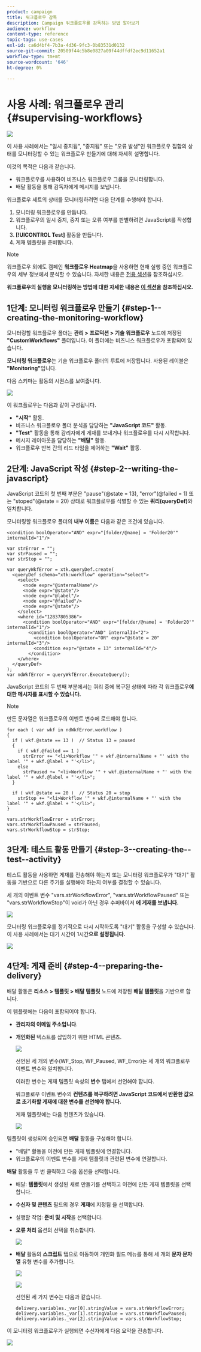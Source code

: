 ```yaml
---
product: campaign
title: 워크플로우 감독
description: Campaign 워크플로우를 감독하는 방법 알아보기
audience: workflow
content-type: reference
topic-tags: use-cases
exl-id: ca6d4bf4-7b3a-4d36-9fc3-0b83531d0132
source-git-commit: 20509f44c5b8e0827a09f44dffdf2ec9d11652a1
workflow-type: tm+mt
source-wordcount: '646'
ht-degree: 0%

---
```


# 사용 사례: 워크플로우 관리{#supervising-workflows}

![](../../assets/common.svg)

이 사용 사례에서는 &quot;일시 중지됨&quot;, &quot;중지됨&quot; 또는 &quot;오류 발생&quot;인 워크플로우 집합의 상태를 모니터링할 수 있는 워크플로우 만들기에 대해 자세히 설명합니다.

이것의 목적은 다음과 같습니다.

* 워크플로우를 사용하여 비즈니스 워크플로우 그룹을 모니터링합니다.
* 배달 활동을 통해 감독자에게 메시지를 보냅니다.

워크플로우 세트의 상태를 모니터링하려면 다음 단계를 수행해야 합니다.

1. 모니터링 워크플로우를 만듭니다.
1. 워크플로우의 일시 중지, 중지 또는 오류 여부를 판별하려면 JavaScript를 작성합니다.
1. **[!UICONTROL Test]** 활동을 만듭니다.
1. 게재 템플릿을 준비합니다.

>[!NOTE]
>
>워크플로우 외에도 캠페인 **워크플로우 Heatmap**&#x200B;을 사용하면 현재 실행 중인 워크플로우의 세부 정보에서 분석할 수 있습니다. 자세한 내용은 [전용 섹션](heatmap.md)을 참조하십시오.
>
>**워크플로우의 실행을 모니터링하는 방법에 대한 자세한 내용은 [이 섹션](monitoring-workflow-execution.md)을 참조하십시오.**

## 1단계: 모니터링 워크플로우 만들기 {#step-1--creating-the-monitoring-workflow}

모니터링할 워크플로우 폴더는 **관리 > 프로덕션 > 기술 워크플로우** 노드에 저장된 **&quot;CustomWorkflows&quot;** 폴더입니다. 이 폴더에는 비즈니스 워크플로우가 포함되어 있습니다.

**모니터링 워크플로우**&#x200B;는 기술 워크플로우 폴더의 루트에 저장됩니다. 사용된 레이블은 **&quot;Monitoring&quot;**&#x200B;입니다.

다음 스키마는 활동의 시퀀스를 보여줍니다.

![](assets/uc_monitoring_workflow_overview.png)

이 워크플로우는 다음과 같이 구성됩니다.

* **&quot;시작&quot;** 활동.
* 비즈니스 워크플로우 폴더 분석을 담당하는 **&quot;JavaScript 코드&quot;** 활동.
* **&quot;Test&quot;** 활동을 통해 감리자에게 게재를 보내거나 워크플로우를 다시 시작합니다.
* 메시지 레이아웃을 담당하는 **&quot;배달&quot;** 활동.
* 워크플로우 반복 간의 리드 타임을 제어하는 **&quot;Wait&quot;** 활동.

## 2단계: JavaScript 작성 {#step-2--writing-the-javascript}

JavaScript 코드의 첫 번째 부분은 &quot;pause&quot;(@state = 13), &quot;error&quot;(@failed = 1) 또는 &quot;stoped&quot;(@state = 20) 상태로 워크플로우를 식별할 수 있는 **쿼리(queryDef)**&#x200B;와 일치합니다.

모니터링할 워크플로우 폴더의 **내부 이름**&#x200B;은 다음과 같은 조건에 있습니다.

```
<condition boolOperator="AND" expr="[folder/@name] = 'Folder20'" internalId="1"/>
```

```
var strError = "";
var strPaused = "";
var strStop = "";

var queryWkfError = xtk.queryDef.create(
  <queryDef schema="xtk:workflow" operation="select">
    <select>
      <node expr="@internalName"/>
      <node expr="@state"/>
      <node expr="@label"/>
      <node expr="@failed"/>
      <node expr="@state"/>   
    </select>
    <where id="12837805386">
      <condition boolOperator="AND" expr="[folder/@name] = 'Folder20'" internalId="1"/>
        <condition boolOperator="AND" internalId="2">
          <condition boolOperator="OR" expr="@state = 20" internalId="3"/>
          <condition expr="@state = 13" internalId="4"/>
        </condition>  
    </where>
  </queryDef>
);
var ndWkfError = queryWkfError.ExecuteQuery(); 
```

JavaScript 코드의 두 번째 부분에서는 쿼리 중에 복구된 상태에 따라 각 워크플로우&#x200B;**에 대한 메시지를 표시할 수 있습니다.**

>[!NOTE]
>
>만든 문자열은 워크플로우의 이벤트 변수에 로드해야 합니다.

```
for each ( var wkf in ndWkfError.workflow ) 
{
  if ( wkf.@state == 13 )  // Status 13 = paused
  {
    if ( wkf.@failed == 1 )
      strError += "<li>Workflow '" + wkf.@internalName + "' with the label '" + wkf.@label + "'</li>";
    else
      strPaused += "<li>Workflow '" + wkf.@internalName + "' with the label '" + wkf.@label + "'</li>";
  }
  
  if ( wkf.@state == 20 )  // Status 20 = stop
    strStop += "<li>Workflow '" + wkf.@internalName + "' with the label '" + wkf.@label + "'</li>";
}

vars.strWorkflowError = strError;
vars.strWorkflowPaused = strPaused;
vars.strWorkflowStop = strStop;
```

## 3단계: 테스트 활동 만들기 {#step-3--creating-the--test--activity}

테스트 활동을 사용하면 게재를 전송해야 하는지 또는 모니터링 워크플로우가 &quot;대기&quot; 활동을 기반으로 다른 주기를 실행해야 하는지 여부를 결정할 수 있습니다.

세 개의 이벤트 변수 &quot;vars.strWorkflowError&quot;, &quot;vars.strWorkflowPaused&quot; 또는 &quot;vars.strWorkflowStop&quot;이 void가 아닌 경우 수퍼바이저 **에 게재를 보냅니다.**

![](assets/uc_monitoring_workflow_test.png)

모니터링 워크플로우를 정기적으로 다시 시작하도록 &quot;대기&quot; 활동을 구성할 수 있습니다. 이 사용 사례에서는 대기 시간이 1시간&#x200B;**으로 설정됩니다.**

![](assets/uc_monitoring_workflow_attente.png)

## 4단계: 게재 준비 {#step-4--preparing-the-delivery}

배달 활동은 **리소스 > 템플릿 > 배달 템플릿** 노드에 저장된 **배달 템플릿**&#x200B;을 기반으로 합니다.

이 템플릿에는 다음이 포함되어야 합니다.

* **관리자의 이메일 주소입니다**.
* **개인화된** 텍스트를 삽입하기 위한 HTML 콘텐츠.

   ![](assets/uc_monitoring_workflow_variables_diffusion.png)

   선언된 세 개의 변수(WF_Stop, WF_Paused, WF_Error)는 세 개의 워크플로우 이벤트 변수와 일치합니다.

   이러한 변수는 게재 템플릿 속성의 **변수** 탭에서 선언해야 합니다.

   워크플로우 이벤트 변수의 **컨텐츠를 복구하려면 JavaScript 코드에서 반환한 값으로 초기화할 게재에 대한 변수를 선언해야 합니다.**

   게재 템플릿에는 다음 컨텐츠가 있습니다.

   ![](assets/uc_monitoring_workflow_model_diffusion.png)

템플릿이 생성되어 승인되면 **배달** 활동을 구성해야 합니다.

* &quot;배달&quot; 활동을 이전에 만든 게재 템플릿에 연결합니다.
* 워크플로우의 이벤트 변수를 게재 템플릿과 관련된 변수에 연결합니다.

**배달** 활동을 두 번 클릭하고 다음 옵션을 선택합니다.

* 배달: **템플릿**&#x200B;에서 생성된 새로 만들기를 선택하고 이전에 만든 게재 템플릿을 선택합니다.
* **수신자 및 콘텐츠** 필드의 경우 **게재**&#x200B;에 지정됨 을 선택합니다.
* 실행할 작업: **준비 및 시작**&#x200B;을 선택합니다.
* **오류 처리** 옵션의 선택을 취소합니다.

   ![](assets/uc_monitoring_workflow_optionmodel.png)

* **배달** 활동의 **스크립트** 탭으로 이동하여 개인화 필드 메뉴를 통해 세 개의 **문자 문자열** 유형 변수를 추가합니다.

   ![](assets/uc_monitoring_workflow_selectlinkvariables.png)

   ![](assets/uc_monitoring_workflow_linkvariables.png)

   선언된 세 가지 변수는 다음과 같습니다.

   ```
   delivery.variables._var[0].stringValue = vars.strWorkflowError;
   delivery.variables._var[1].stringValue = vars.strWorkflowPaused;
   delivery.variables._var[2].stringValue = vars.strWorkflowStop; 
   ```

이 모니터링 워크플로우가 실행되면 수신자에게 다음 요약을 전송합니다.

![](assets/uc_monitoring_workflow_mailfinal.png)
